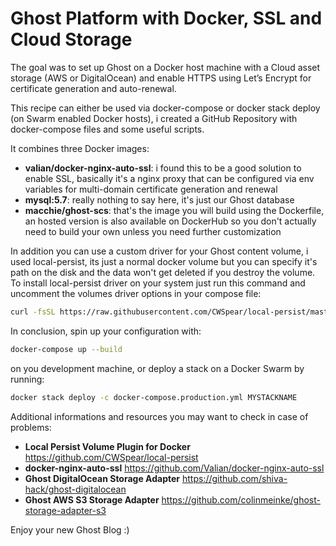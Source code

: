 # Ghost Platform with Docker, SSL and Cloud Storage

The goal was to set up Ghost on a Docker host machine with a Cloud asset storage (AWS or DigitalOcean) and enable HTTPS using Let’s Encrypt for certificate generation and auto-renewal.

This recipe can either be used via docker-compose or docker stack deploy (on Swarm enabled Docker hosts), i created a GitHub Repository with docker-compose files and some useful scripts.

It combines three Docker images: 
- **valian/docker-nginx-auto-ssl**: i found this to be a good solution to enable SSL, basically it's a nginx proxy that can be configured via env variables for multi-domain certificate generation and renewal
- **mysql:5.7**: really nothing to say here, it's just our Ghost database
- **macchie/ghost-scs**: that's the image you will build using the Dockerfile, an hosted version is also available on DockerHub so you don't actually need to build your own unless you need further customization

In addition you can use a custom driver for your Ghost content volume, i used local-persist, its just a normal docker volume but you can specify it's path on the disk and the data won't get deleted if you destroy the volume.
To install local-persist driver on your system just run this command and uncomment the volumes driver options in your compose file:

```bash
curl -fsSL https://raw.githubusercontent.com/CWSpear/local-persist/master/scripts/install.sh | sudo bash
```

In conclusion, spin up your configuration with:

```bash
docker-compose up --build
```

on you development machine, or deploy a stack on a Docker Swarm by running:

```bash
docker stack deploy -c docker-compose.production.yml MYSTACKNAME
```

Additional informations and resources you may want to check in case of problems:

- **Local Persist Volume Plugin for Docker** https://github.com/CWSpear/local-persist
- **docker-nginx-auto-ssl** https://github.com/Valian/docker-nginx-auto-ssl
- **Ghost DigitalOcean Storage Adapter** https://github.com/shiva-hack/ghost-digitalocean
- **Ghost AWS S3 Storage Adapter** https://github.com/colinmeinke/ghost-storage-adapter-s3

Enjoy your new Ghost Blog :)
